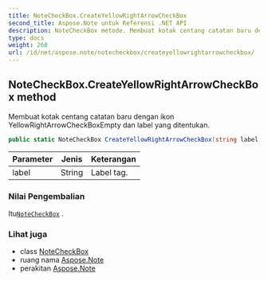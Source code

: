 ```yaml
---
title: NoteCheckBox.CreateYellowRightArrowCheckBox
second_title: Aspose.Note untuk Referensi .NET API
description: NoteCheckBox metode. Membuat kotak centang catatan baru dengan ikon YellowRightArrowCheckBoxEmpty dan label yang ditentukan.
type: docs
weight: 260
url: /id/net/aspose.note/notecheckbox/createyellowrightarrowcheckbox/
---
```

## NoteCheckBox.CreateYellowRightArrowCheckBox method

Membuat kotak centang catatan baru dengan ikon YellowRightArrowCheckBoxEmpty dan label yang ditentukan.

```csharp
public static NoteCheckBox CreateYellowRightArrowCheckBox(string label = "")
```

| Parameter | Jenis | Keterangan |
| --- | --- | --- |
| label | String | Label tag. |

### Nilai Pengembalian

Itu[`NoteCheckBox`](../) .

### Lihat juga

* class [NoteCheckBox](../)
* ruang nama [Aspose.Note](../../notecheckbox/)
* perakitan [Aspose.Note](../../../)


